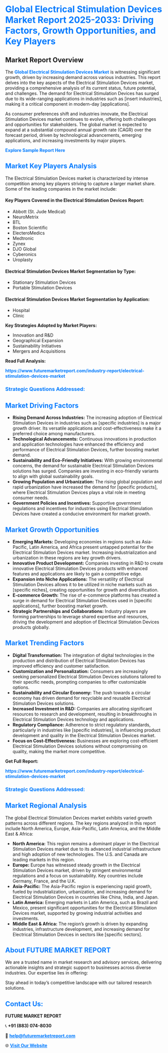 <h1 style="color: #007BFF;">Global Electrical Stimulation Devices Market Report 2025-2033: Driving Factors, Growth Opportunities, and Key Players</h1>

<section id="overview">
<h2>Market Report Overview</h2>
<p>The <a href="https://www.futuremarketreport.com/industry-report/electrical-stimulation-devices-market" style="color: #007BFF; text-decoration: none;"><strong>Global Electrical Stimulation Devices Market</strong></a> is witnessing significant growth, driven by increasing demand across various industries. This report delves into the key aspects of the Electrical Stimulation Devices market, providing a comprehensive analysis of its current status, future potential, and challenges. The demand for Electrical Stimulation Devices has surged due to its wide-ranging applications in industries such as [insert industries], making it a critical component in modern-day [applications].</p>
<p>As consumer preferences shift and industries innovate, the Electrical Stimulation Devices market continues to evolve, offering both challenges and opportunities for stakeholders. The global market is expected to expand at a substantial compound annual growth rate (CAGR) over the forecast period, driven by technological advancements, emerging applications, and increasing investments by major players.</p>
</section>

<section id="overview">
<p><a href="https://www.futuremarketreport.com/request-sample/reportId=64810" style="color: #007BFF; text-decoration: none;"><strong>Explore Sample Report Here</strong></a></p>
</section>

<section id="key-players">
<h2 style="color: #007BFF;">Market Key Players Analysis</h2>
<p>The Electrical Stimulation Devices market is characterized by intense competition among key players striving to capture a larger market share. Some of the leading companies in the market include:</p>
<h4>Key Players Covered in the Electrical Stimulation Devices Report:</h4>
<ul><li>Abbott (St. Jude Medical)</li><li>NeuroMetrix</li><li>BTL</li><li>Boston Scientific</li><li>ElecteroMedics</li><li>Medtronic</li><li>Zynex</li><li>DJO Global</li><li>Cyberonics</li><li>Uroplasty</li></ul>
<h4>Electrical Stimulation Devices Market Segmentation by Type:</h4>
<ul><li>Stationary Stimulation Devices</li><li>Portable Stimulation Devices</li></ul>

<h4>Electrical Stimulation Devices Market Segmentation by Application:</h4>
<ul><li>Hospital</li><li>Clinic</li></ul>
<p><strong>Key Strategies Adopted by Market Players:</strong></p>
<ul>
<li>Innovation and R&D</li>
<li>Geographical Expansion</li>
<li>Sustainability Initiatives</li>
<li>Mergers and Acquisitions</li>
</ul>
</section>

<section>
<p><strong>Read Full Analysis: </strong></p><a href="https://www.futuremarketreport.com/industry-report/electrical-stimulation-devices-market" style="color: #007BFF; text-decoration: none;"><strong>https://www.futuremarketreport.com/industry-report/electrical-stimulation-devices-market</strong></a>
<h3 style="color: #007BFF;">Strategic Questions Addressed:</h3>
</section>

<section id="driving-factors">
<h2 style="color: #007BFF;">Market Driving Factors</h2>
<ul>
<li><strong>Rising Demand Across Industries:</strong> The increasing adoption of Electrical Stimulation Devices in industries such as [specific industries] is a major growth driver. Its versatile applications and cost-effectiveness make it a preferred choice among manufacturers.</li>
<li><strong>Technological Advancements:</strong> Continuous innovations in production and application technologies have enhanced the efficiency and performance of Electrical Stimulation Devices, further boosting market demand.</li>
<li><strong>Sustainability and Eco-Friendly Initiatives:</strong> With growing environmental concerns, the demand for sustainable Electrical Stimulation Devices solutions has surged. Companies are investing in eco-friendly variants to align with global sustainability goals.</li>
<li><strong>Growing Population and Urbanization:</strong> The rising global population and rapid urbanization have increased the demand for [specific products], where Electrical Stimulation Devices plays a vital role in meeting consumer needs.</li>
<li><strong>Government Policies and Incentives:</strong> Supportive government regulations and incentives for industries using Electrical Stimulation Devices have created a conducive environment for market growth.</li>
</ul>
</section>

<section id="growth-opportunities">
<h2 style="color: #007BFF;">Market Growth Opportunities</h2>
<ul>
<li><strong>Emerging Markets:</strong> Developing economies in regions such as Asia-Pacific, Latin America, and Africa present untapped potential for the Electrical Stimulation Devices market. Increasing industrialization and urbanization in these regions are key growth drivers.</li>
<li><strong>Innovative Product Development:</strong> Companies investing in R&D to create innovative Electrical Stimulation Devices products with enhanced features and applications are likely to gain a competitive edge.</li>
<li><strong>Expansion into Niche Applications:</strong> The versatility of Electrical Stimulation Devices allows it to be utilized in niche markets such as [specific niches], creating opportunities for growth and diversification.</li>
<li><strong>E-commerce Growth:</strong> The rise of e-commerce platforms has created a surge in demand for Electrical Stimulation Devices used in [specific applications], further boosting market growth.</li>
<li><strong>Strategic Partnerships and Collaborations:</strong> Industry players are forming partnerships to leverage shared expertise and resources, driving the development and adoption of Electrical Stimulation Devices products globally.</li>
</ul>
</section>

<section id="trending-factors">
<h2 style="color: #007BFF;">Market Trending Factors</h2>
<ul>
<li><strong>Digital Transformation:</strong> The integration of digital technologies in the production and distribution of Electrical Stimulation Devices has improved efficiency and customer satisfaction.</li>
<li><strong>Customization and Personalization:</strong> Consumers are increasingly seeking personalized Electrical Stimulation Devices solutions tailored to their specific needs, prompting companies to offer customizable options.</li>
<li><strong>Sustainability and Circular Economy:</strong> The push towards a circular economy has driven demand for recyclable and reusable Electrical Stimulation Devices solutions.</li>
<li><strong>Increased Investment in R&D:</strong> Companies are allocating significant resources to research and development, resulting in breakthroughs in Electrical Stimulation Devices technology and applications.</li>
<li><strong>Regulatory Compliance:</strong> Adherence to strict regulatory standards, particularly in industries like [specific industries], is influencing product development and quality in the Electrical Stimulation Devices market.</li>
<li><strong>Focus on Cost-Effectiveness:</strong> Businesses are exploring cost-efficient Electrical Stimulation Devices solutions without compromising on quality, making the market more competitive.</li>
</ul>
</section>

<section>
<p><strong>Get Full Report: </strong></p><a href="https://www.futuremarketreport.com/industry-report/electrical-stimulation-devices-market" style="color: #007BFF; text-decoration: none;"><strong>https://www.futuremarketreport.com/industry-report/electrical-stimulation-devices-market</strong></a>
<h3 style="color: #007BFF;">Strategic Questions Addressed:</h3>
</section>


<section id="regional-analysis">
<h2 style="color: #007BFF;">Market Regional Analysis</h2>
<p>The global Electrical Stimulation Devices market exhibits varied growth patterns across different regions. The key regions analyzed in this report include North America, Europe, Asia-Pacific, Latin America, and the Middle East & Africa:</p>
<ul>
<li><strong>North America:</strong> This region remains a dominant player in the Electrical Stimulation Devices market due to its advanced industrial infrastructure and high adoption of new technologies. The U.S. and Canada are leading markets in this region.</li>
<li><strong>Europe:</strong> Europe has witnessed steady growth in the Electrical Stimulation Devices market, driven by stringent environmental regulations and a focus on sustainability. Key countries include Germany, France, and the U.K.</li>
<li><strong>Asia-Pacific:</strong> The Asia-Pacific region is experiencing rapid growth, fueled by industrialization, urbanization, and increasing demand for Electrical Stimulation Devices in countries like China, India, and Japan.</li>
<li><strong>Latin America:</strong> Emerging markets in Latin America, such as Brazil and Mexico, present significant opportunities for the Electrical Stimulation Devices market, supported by growing industrial activities and investments.</li>
<li><strong>Middle East & Africa:</strong> The region’s growth is driven by expanding industries, infrastructure development, and increasing demand for Electrical Stimulation Devices in sectors like [specific sectors].</li>
</ul>
</section>

<footer>
<h2 style="color: #007BFF;">About FUTURE MARKET REPORT</h2>
<p>We are a trusted name in market research and advisory services, delivering actionable insights and strategic support to businesses across diverse industries. Our expertise lies in offering:</p>

<p>Stay ahead in today’s competitive landscape with our tailored research solutions.</p>

<h2 style="color: #007BFF;">Contact Us:</h2>
<p><strong>FUTURE MARKET REPORT</strong></p>
<p>📞 <strong>+91 (883) 074-8030</strong></p>
<p>📧 <strong><a href="mailto:help@futuremarketreport.com" style="color: #007BFF;">help@futuremarketreport.com</a></strong></p>
<p>🌐 <strong><a href="https://www.futuremarketreport.com/" style="color: #007BFF;">Visit Our Website</a></strong></p>
</footer>